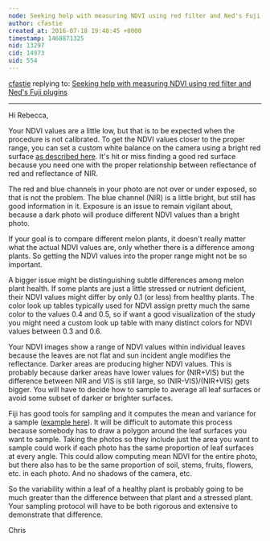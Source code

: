 ```yaml
---
node: Seeking help with measuring NDVI using red filter and Ned's Fuji plugins
author: cfastie
created_at: 2016-07-18 19:48:45 +0000
timestamp: 1468871325
nid: 13297
cid: 14973
uid: 554
---
```




[cfastie](../profile/cfastie) replying to: [Seeking help with measuring NDVI using red filter and Ned's Fuji plugins](../notes/brownreb/07-18-2016/seeking-help-with-measuring-ndvi-using-red-filter-and-ned-s-fuji-plugins)

----
Hi Rebecca,

Your NDVI values are a little low, but that is to be expected when the procedure is not calibrated. To get the NDVI values closer to the proper range, you can set a custom white balance on the camera using a bright red surface [as described here](https://publiclab.org/wiki/infrablue-white-balance). It's hit or miss finding a good red surface because you need one with the proper relationship between reflectance of red and reflectance of NIR.

The red and blue channels in your photo are not over or under exposed, so that is not the problem. The blue channel (NIR) is a little bright, but still has good information in it. Exposure is an issue to remain vigilant about, because a dark photo will produce different NDVI values than a bright photo. 

If your goal is to compare different melon plants, it doesn't really matter what the actual NDVI values are, only whether there is a difference among plants. So getting the NDVI values into the proper range might not be so important.

A bigger issue might be distinguishing subtle differences among melon plant health. If some plants are just a little stressed or nutrient deficient, their NDVI values might differ by only 0.1 (or less) from healthy plants. The color look up tables typically used for NDVI assign pretty much the same color to the values 0.4 and 0.5, so if want a good visualization of the study you might need a custom look up table with many distinct colors for NDVI values between 0.3 and 0.6.

Your NDVI images show a range of NDVI values within individual leaves because the leaves are not flat and sun incident angle modifies the reflectance. Darker areas are producing higher NDVI values. This is probably because darker areas have lower values for (NIR+VIS) but the difference between NIR and VIS is still large, so (NIR-VIS)/(NIR+VIS) gets bigger. You will have to decide how to sample to average all leaf surfaces or avoid some subset of darker or brighter surfaces.

Fiji has good tools for sampling and it computes the mean and variance for a sample ([example here](https://publiclab.org/notes/cfastie/05-23-2016/graze-anatomy)). It will be difficult to automate this process because somebody has to draw a polygon around the leaf surfaces you want to sample. Taking the photos so they include just the area you want to sample could work if each photo has the same proportion of leaf surfaces at every angle. This could allow computing mean NDVI for the entire photo, but there also has to be the same proportion of soil, stems, fruits, flowers, etc. in each photo. And no shadows of the camera, etc.

So the variability within a leaf of a healthy plant is probably going to be much greater than the difference between that plant and a stressed plant. Your sampling protocol will have to be both rigorous and extensive to demonstrate that difference.

Chris



